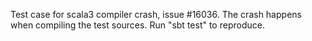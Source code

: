 Test case for scala3 compiler crash, issue #16036.
The crash happens when compiling the test sources. Run "sbt test" to reproduce.
